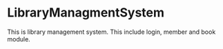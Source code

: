 # LibraryManagmentSystem
This is library management system. This include login, member and book module.
